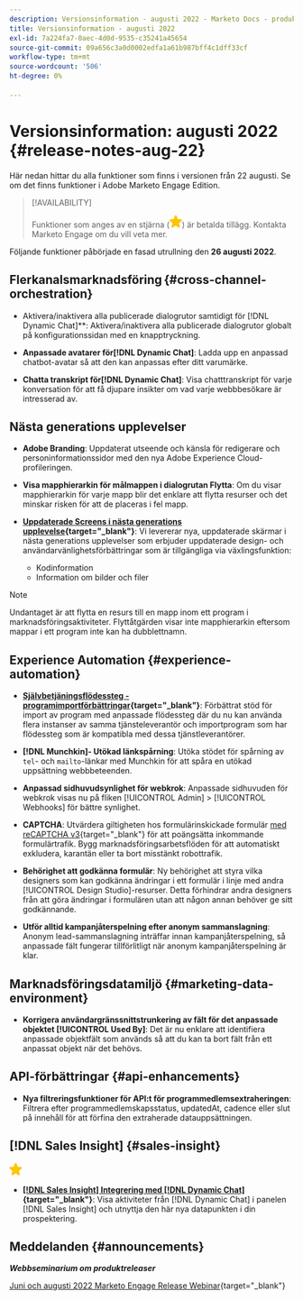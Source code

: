 ```yaml
---
description: Versionsinformation - augusti 2022 - Marketo Docs - produktdokumentation
title: Versionsinformation - augusti 2022
exl-id: 7a224fa7-0aec-4d0d-9535-c35241a45654
source-git-commit: 09a656c3a0d0002edfa1a61b987bff4c1dff33cf
workflow-type: tm+mt
source-wordcount: '506'
ht-degree: 0%

---
```


# Versionsinformation: augusti 2022 {#release-notes-aug-22}

Här nedan hittar du alla funktioner som finns i versionen från 22 augusti. Se om det finns funktioner i Adobe Marketo Engage Edition.

>[!AVAILABILITY]
>
>Funktioner som anges av en stjärna (![stjärna](assets/yellow-star.png)) är betalda tillägg. Kontakta Marketo Engage om du vill veta mer.

Följande funktioner påbörjade en fasad utrullning den **26 augusti 2022**.

## Flerkanalsmarknadsföring {#cross-channel-orchestration}

* Aktivera/inaktivera alla publicerade dialogrutor samtidigt för [!DNL Dynamic Chat]**: Aktivera/inaktivera alla publicerade dialogrutor globalt på konfigurationssidan med en knapptryckning.

* **Anpassade avatarer för[!DNL Dynamic Chat]**: Ladda upp en anpassad chatbot-avatar så att den kan anpassas efter ditt varumärke.

* **Chatta transkript för[!DNL Dynamic Chat]**: Visa chatttranskript för varje konversation för att få djupare insikter om vad varje webbbesökare är intresserad av.

## Nästa generations upplevelser

* **Adobe Branding**: Uppdaterat utseende och känsla för redigerare och personinformationssidor med den nya Adobe Experience Cloud-profileringen.

* **Visa mapphierarkin för målmappen i dialogrutan Flytta**: Om du visar mapphierarkin för varje mapp blir det enklare att flytta resurser och det minskar risken för att de placeras i fel mapp.

* **[Uppdaterade Screens i nästa generations upplevelse](/help/marketo/product-docs/marketo-engage-modern-ux/toggle-switch.md){target="_blank"}**: Vi levererar nya, uppdaterade skärmar i nästa generations upplevelser som erbjuder uppdaterade design- och användarvänlighetsförbättringar som är tillgängliga via växlingsfunktion:

   * Kodinformation
   * Information om bilder och filer

>[!NOTE]
>
>Undantaget är att flytta en resurs till en mapp inom ett program i marknadsföringsaktiviteter. Flyttåtgärden visar inte mapphierarkin eftersom mappar i ett program inte kan ha dubblettnamn.

## Experience Automation {#experience-automation}

* **[Självbetjäningsflödessteg - programimportförbättringar](/help/marketo/product-docs/core-marketo-concepts/smart-campaigns/flow-actions/flow-step-service.md){target="_blank"}**: Förbättrat stöd för import av program med anpassade flödessteg där du nu kan använda flera instanser av samma tjänsteleverantör och importprogram som har flödessteg som är kompatibla med dessa tjänstleverantörer.

* **[!DNL Munchkin]- Utökad länkspårning**: Utöka stödet för spårning av `tel`- och `mailto`-länkar med Munchkin för att spåra en utökad uppsättning webbbeteenden.

* **Anpassad sidhuvudsynlighet för webkrok**: Anpassade sidhuvuden för webkrok visas nu på fliken [!UICONTROL Admin] > [!UICONTROL Webhooks] för bättre synlighet.

* **CAPTCHA**: Utvärdera giltigheten hos formulärinskickade formulär [med reCAPTCHA v3](/help/marketo/product-docs/demand-generation/forms/using-captcha/enable-captcha-in-marketo-forms.md){target="_blank"} för att poängsätta inkommande formulärtrafik. Bygg marknadsföringsarbetsflöden för att automatiskt exkludera, karantän eller ta bort misstänkt robottrafik.

* **Behörighet att godkänna formulär**: Ny behörighet att styra vilka designers som kan godkänna ändringar i ett formulär i linje med andra [!UICONTROL Design Studio]-resurser. Detta förhindrar andra designers från att göra ändringar i formulären utan att någon annan behöver ge sitt godkännande.

* **Utför alltid kampanjåterspelning efter anonym sammanslagning**: Anonym lead-sammanslagning inträffar innan kampanjåterspelning, så anpassade fält fungerar tillförlitligt när anonym kampanjåterspelning är klar.

## Marknadsföringsdatamiljö {#marketing-data-environment}

* **Korrigera användargränssnittstrunkering av fält för det anpassade objektet [!UICONTROL Used By]**: Det är nu enklare att identifiera anpassade objektfält som används så att du kan ta bort fält från ett anpassat objekt när det behövs.

## API-förbättringar {#api-enhancements}

* **Nya filtreringsfunktioner för API:t för programmedlemsextraheringen**: Filtrera efter programmedlemskapsstatus, updatedAt, cadence eller slut på innehåll för att förfina den extraherade datauppsättningen.

## [!DNL Sales Insight] {#sales-insight}

![(stjärna)](assets/yellow-star.png)

* **[[!DNL Sales Insight] Integrering med [!DNL Dynamic Chat]](/help/marketo/product-docs/marketo-sales-insight/msi-for-salesforce/features/dynamic-chat-integration.md){target="_blank"}**: Visa aktiviteter från [!DNL Dynamic Chat] i panelen [!DNL Sales Insight] och utnyttja den här nya datapunkten i din prospektering.

## Meddelanden {#announcements}

**_Webbseminarium om produktreleaser_**

[Juni och augusti 2022 Marketo Engage Release Webinar](https://engage.marketo.com/2022_June_August_Release_Webinar_OnDemandPage.html){target="_blank"}
